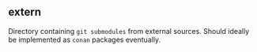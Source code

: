 extern
------

Directory containing `git submodules` from external sources. Should ideally be
implemented as `conan` packages eventually.
